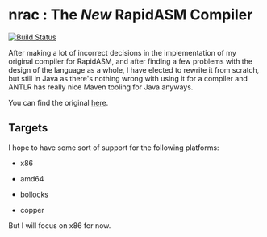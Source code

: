 # nrac : The *New* RapidASM Compiler

[![Build Status](https://travis-ci.org/treyzania/nrac.svg?branch=master)](https://travis-ci.org/treyzania/nrac)

After making a lot of incorrect decisions in the implementation of my original
compiler for RapidASM, and after finding a few problems with the design of the
language as a whole, I have elected to rewrite it from scratch, but still in
Java as there's nothing wrong with using it for a compiler and ANTLR has really
nice Maven tooling for Java anyways.

You can find the original [here](https://github.com/treyzania/RapidASM-compiler).

## Targets

I hope to have some sort of support for the following platforms:

* x86

* amd64

* [bollocks](https://github.com/treyzania/bollocksvm)

* copper

But I will focus on x86 for now.
